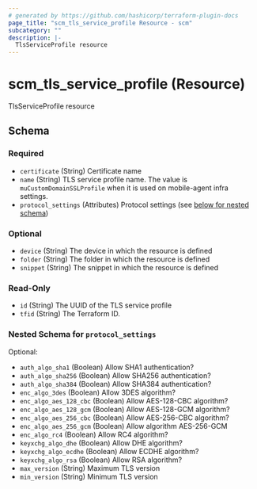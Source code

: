 ```yaml
---
# generated by https://github.com/hashicorp/terraform-plugin-docs
page_title: "scm_tls_service_profile Resource - scm"
subcategory: ""
description: |-
  TlsServiceProfile resource
---
```


# scm_tls_service_profile (Resource)

TlsServiceProfile resource



<!-- schema generated by tfplugindocs -->
## Schema

### Required

- `certificate` (String) Certificate name
- `name` (String) TLS service profile name. The value is `muCustomDomainSSLProfile` when it is used on mobile-agent infra settings.
- `protocol_settings` (Attributes) Protocol settings (see [below for nested schema](#nestedatt--protocol_settings))

### Optional

- `device` (String) The device in which the resource is defined
- `folder` (String) The folder in which the resource is defined
- `snippet` (String) The snippet in which the resource is defined

### Read-Only

- `id` (String) The UUID of the TLS service profile
- `tfid` (String) The Terraform ID.

<a id="nestedatt--protocol_settings"></a>
### Nested Schema for `protocol_settings`

Optional:

- `auth_algo_sha1` (Boolean) Allow SHA1 authentication?
- `auth_algo_sha256` (Boolean) Allow SHA256 authentication?
- `auth_algo_sha384` (Boolean) Allow SHA384 authentication?
- `enc_algo_3des` (Boolean) Allow 3DES algorithm?
- `enc_algo_aes_128_cbc` (Boolean) Allow AES-128-CBC algorithm?
- `enc_algo_aes_128_gcm` (Boolean) Allow AES-128-GCM algorithm?
- `enc_algo_aes_256_cbc` (Boolean) Allow AES-256-CBC algorithm?
- `enc_algo_aes_256_gcm` (Boolean) Allow algorithm AES-256-GCM
- `enc_algo_rc4` (Boolean) Allow RC4 algorithm?
- `keyxchg_algo_dhe` (Boolean) Allow DHE algorithm?
- `keyxchg_algo_ecdhe` (Boolean) Allow ECDHE algorithm?
- `keyxchg_algo_rsa` (Boolean) Allow RSA algorithm?
- `max_version` (String) Maximum TLS version
- `min_version` (String) Minimum TLS version
